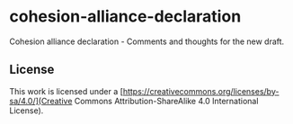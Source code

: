 # cohesion-alliance-declaration
Cohesion alliance declaration - Comments and thoughts for the new draft.

## License

This work is licensed under a [https://creativecommons.org/licenses/by-sa/4.0/](Creative Commons Attribution-ShareAlike 4.0 International License).
